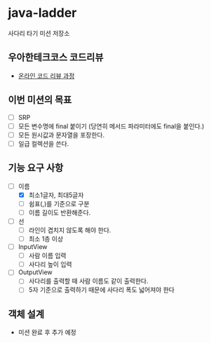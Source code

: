 # java-ladder

사다리 타기 미션 저장소

## 우아한테크코스 코드리뷰

- [온라인 코드 리뷰 과정](https://github.com/woowacourse/woowacourse-docs/blob/master/maincourse/README.md)

## 이번 미션의 목표
- [ ] SRP
- [ ] 모든 변수명에 final 붙이기 (당연히 메서드 파라미터에도 final을 붙인다.)
- [ ] 모든 원시값과 문자열을 포장한다.
- [ ] 일급 컬렉션을 쓴다.

## 기능 요구 사항
- [ ] 이름
    - [x] 최소1글자, 최대5글자
    - [ ] 쉼표(,)를 기준으로 구분
    - [ ] 이름 길이도 반환해준다.
- [ ] 선
    - [ ] 라인이 겹치지 않도록 해야 한다.
    - [ ] 최소 1층 이상
- [ ] InputView
    - [ ] 사람 이름 입력
    - [ ] 사다리 높이 입력
- [ ] OutputView
    - [ ] 사다리를 출력할 때 사람 이름도 같이 출력한다.
    - [ ] 5자 기준으로 출력하기 때문에 사다리 폭도 넓어져야 한다

## 객체 설계
- 미션 완료 후 추가 예정